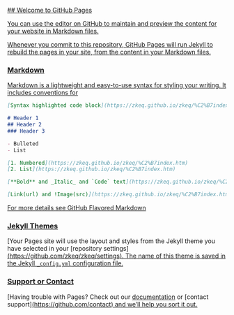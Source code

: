 [## Welcome to GitHub Pages](https://zkeq.github.io/zkeq/%C2%B7index.htm)

[You can use the editor on GitHub to maintain and preview the content for your website in Markdown files.](https://zkeq.github.io/zkeq/%C2%B7index.htm)

[Whenever you commit to this repository, GitHub Pages will run Jekyll to rebuild the pages in your site, from the content in your Markdown files.](https://zkeq.github.io/zkeq/%C2%B7index.htm)

### [Markdown](https://zkeq.github.io/zkeq/%C2%B7index.htm)

[Markdown is a lightweight and easy-to-use syntax for styling your writing. It includes conventions for](https://zkeq.github.io/zkeq/%C2%B7index.htm)

```markdown
[Syntax highlighted code block](https://zkeq.github.io/zkeq/%C2%B7index.htm)

# Header 1
## Header 2
### Header 3

- Bulleted
- List

[1. Numbered](https://zkeq.github.io/zkeq/%C2%B7index.htm)
[2. List](https://zkeq.github.io/zkeq/%C2%B7index.htm)

[**Bold** and _Italic_ and `Code` text](https://zkeq.github.io/zkeq/%C2%B7index.htm)

[Link(url) and !Image(src)](https://zkeq.github.io/zkeq/%C2%B7index.htm)
```

[For more details see GitHub Flavored Markdown](https://zkeq.github.io/zkeq/%C2%B7index.htm)
### [Jekyll Themes](https://zkeq.github.io/zkeq/%C2%B7index.htm)

[Your Pages site will use the layout and styles from the Jekyll theme you have selected in your [repository settings][(https://github.com/zkeq/zkeq/settings). The name of this theme is saved in the Jekyll `_config.yml` configuration file.](https://zkeq.github.io/zkeq/%C2%B7index.htm)

### [Support or Contact](https://zkeq.github.io/zkeq/%C2%B7index.htm)

[Having trouble with Pages? Check out our [documentation](https://help.github.com/categories/github-pages-basics/) or [contact support][(https://github.com/contact) and we’ll help you sort it out.](https://zkeq.github.io/zkeq/%C2%B7index.htm)

